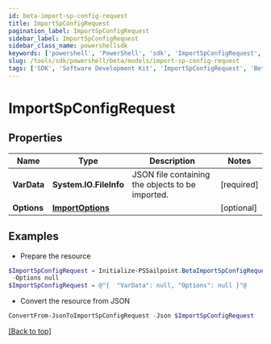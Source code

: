 ```yaml
---
id: beta-import-sp-config-request
title: ImportSpConfigRequest
pagination_label: ImportSpConfigRequest
sidebar_label: ImportSpConfigRequest
sidebar_class_name: powershellsdk
keywords: ['powershell', 'PowerShell', 'sdk', 'ImportSpConfigRequest', 'BetaImportSpConfigRequest'] 
slug: /tools/sdk/powershell/beta/models/import-sp-config-request
tags: ['SDK', 'Software Development Kit', 'ImportSpConfigRequest', 'BetaImportSpConfigRequest']
---
```



# ImportSpConfigRequest

## Properties

Name | Type | Description | Notes
------------ | ------------- | ------------- | -------------
**VarData** | **System.IO.FileInfo** | JSON file containing the objects to be imported. | [required]
**Options** | [**ImportOptions**](import-options) |  | [optional] 

## Examples

- Prepare the resource
```powershell
$ImportSpConfigRequest = Initialize-PSSailpoint.BetaImportSpConfigRequest  -VarData null `
 -Options null
$ImportSpConfigRequest = @"{  "VarData": null, "Options": null }"@
```

- Convert the resource from JSON
```powershell
ConvertFrom-JsonToImportSpConfigRequest -Json $ImportSpConfigRequest
```


[[Back to top]](#) 

